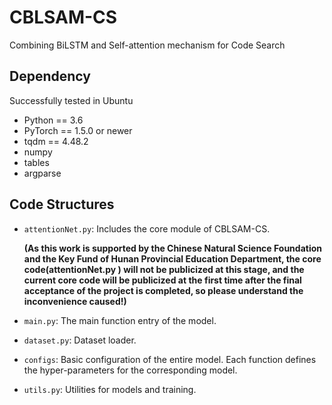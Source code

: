 # CBLSAM-CS
Combining BiLSTM and Self-attention mechanism for Code Search

## Dependency
Successfully tested in Ubuntu 
- Python == 3.6 
- PyTorch == 1.5.0 or newer
- tqdm == 4.48.2
- numpy  
- tables
- argparse

## Code Structures

- `attentionNet.py`: Includes the core module of CBLSAM-CS.
  
  **(As this work is supported by the Chinese Natural Science Foundation and the Key Fund of Hunan Provincial Education Department, the core code(attentionNet.py ) will not be publicized at this stage, and the current core code will be publicized at the first time after the final acceptance of the project is completed, so please understand the inconvenience caused!)**
  
- `main.py`: The main function entry of the model.
- `dataset.py`: Dataset loader.
- `configs`: Basic configuration of the entire model. Each function defines the hyper-parameters for the corresponding model.
- `utils.py`: Utilities for models and training.
